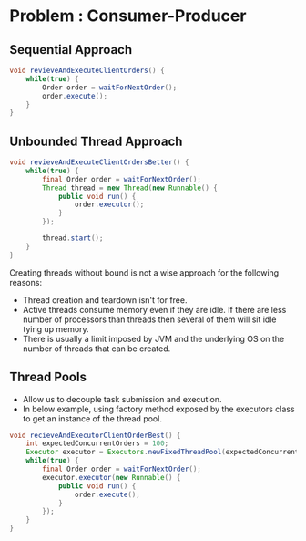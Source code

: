 # Problem : Consumer-Producer 

## Sequential Approach 
``` Java
void revieveAndExecuteClientOrders() {
    while(true) {
        Order order = waitForNextOrder();
        order.execute();
    }
}
```

## Unbounded Thread Approach

```Java
void revieveAndExecuteClientOrdersBetter() {
    while(true) {
        final Order order = waitForNextOrder();
        Thread thread = new Thread(new Runnable() {
            public void run() {
                order.executor();
            }
        });

        thread.start();
    }
}
```

Creating threads without bound is not a wise approach for the following reasons:

- Thread creation and teardown isn't for free.
- Active threads consume memory even if they are idle. If there are less number of processors than threads then several of them will sit idle tying up memory.
- There is usually a limit imposed by JVM and the underlying OS on the number of threads that can be created.

## Thread Pools
- Allow us to decouple task submission and execution.
- In below example, using factory method exposed by the executors class to get an instance of the thread pool.
```Java
void recieveAndExecutorClientOrderBest() {
    int expectedConcurrentOrders = 100;
    Executor executor = Executors.newFixedThreadPool(expectedConcurrentOrders);
    while(true) {
        final Order order = waitForNextOrder();
        executor.executor(new Runnable() {
            public void run() {
                order.execute();
            }
        });
    }
}
``` 
